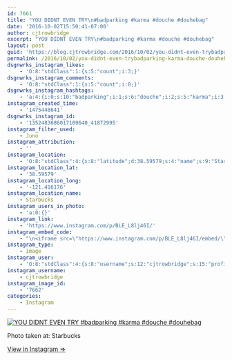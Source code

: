 ```yaml
---
id: 7661
title: "YOU DIDNT EVEN TRY\n#badparking #karma #douche #douhebag"
date: '2016-10-02T15:50:41-07:00'
author: cjtrowbridge
excerpt: "YOU DIDNT EVEN TRY\n#badparking #karma #douche #douhebag"
layout: post
guid: 'https://blog.cjtrowbridge.com/2016/10/02/you-didnt-even-trybadparking-karma-douche-douhebag/'
permalink: /2016/10/02/you-didnt-even-trybadparking-karma-douche-douhebag/
dsgnwrks_instagram_likes:
    - 'O:8:"stdClass":1:{s:5:"count";i:3;}'
dsgnwrks_instagram_comments:
    - 'O:8:"stdClass":1:{s:5:"count";i:0;}'
dsgnwrks_instagram_hashtags:
    - 'a:4:{i:0;s:10:"badparking";i:1;s:6:"douche";i:2;s:5:"karma";i:3;s:8:"douhebag";}'
instagram_created_time:
    - '1475448641'
dsgnwrks_instagram_id:
    - '1352483686017109640_41872995'
instagram_filter_used:
    - Juno
instagram_attribution:
    - ''
instagram_location:
    - 'O:8:"stdClass":4:{s:8:"latitude";d:38.59579;s:4:"name";s:9:"Starbucks";s:9:"longitude";d:-121.416176;s:2:"id";i:319008;}'
instagram_location_lat:
    - '38.59579'
instagram_location_long:
    - '-121.416176'
instagram_location_name:
    - Starbucks
instagram_users_in_photo:
    - 'a:0:{}'
instagram_link:
    - 'https://www.instagram.com/p/BLE_L8lj46I/'
instagram_embed_code:
    - "\n<iframe src=\"https://www.instagram.com/p/BLE_L8lj46I/embed/\" width=\"612\" height=\"710\" frameborder=\"0\" scrolling=\"no\" allowtransparency=\"true\" class=\"insta-image-embed\"></iframe>\n"
instagram_type:
    - image
instagram_user:
    - 'O:8:"stdClass":4:{s:8:"username";s:12:"cjtrowbridge";s:15:"profile_picture";s:96:"https://scontent.cdninstagram.com/t51.2885-19/s150x150/13724650_1188772791164794_142557231_a.jpg";s:2:"id";s:8:"41872995";s:9:"full_name";s:13:"CJ Trowbridge";}'
instagram_username:
    - cjtrowbridge
instagram_image_id:
    - '7662'
categories:
    - Instagram
---
```


[![YOU DIDNT EVEN TRY
#badparking #karma #douche #douhebag](https://blog.cjtrowbridge.com/wp-content/uploads/2016/10/1475448641-1-1.jpg)](https://www.instagram.com/p/BLE_L8lj46I/)

Photo taken at: Starbucks

[View in Instagram ⇒](https://www.instagram.com/p/BLE_L8lj46I/)